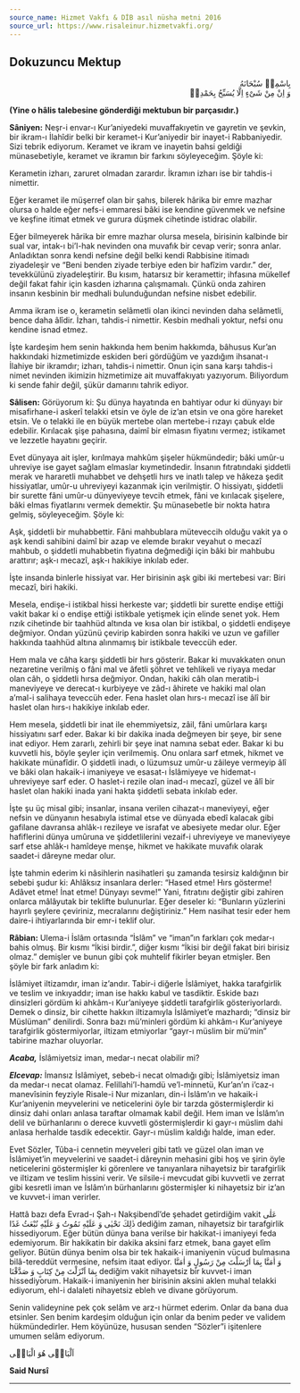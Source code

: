 ```yaml
---
source_name: Hizmet Vakfı & DİB asıl nüsha metni 2016
source_url: https://www.risaleinur.hizmetvakfi.org/
---
```

## Dokuzuncu Mektup
<p class="arabic" dir="rtl">بِاسْمِهٖ سُبْحَانَهُ<br/> وَ اِنْ مِنْ شَىْءٍ اِلَّا يُسَبِّحُ بِحَمْدِهٖ</p>

**(Yine o hâlis talebesine gönderdiği mektubun bir parçasıdır.)**

**Sâniyen:** Neşr-i envar-ı Kur’aniyedeki muvaffakıyetin ve gayretin ve şevkin, bir ikram-ı İlahîdir belki bir keramet-i Kur’aniyedir bir inayet-i Rabbaniyedir. Sizi tebrik ediyorum. Keramet ve ikram ve inayetin bahsi geldiği münasebetiyle, keramet ve ikramın bir farkını söyleyeceğim. Şöyle ki:

Kerametin izharı, zaruret olmadan zarardır. İkramın izharı ise bir tahdis-i nimettir.

Eğer keramet ile müşerref olan bir şahıs, bilerek hârika bir emre mazhar olursa o halde eğer nefs-i emmaresi bâki ise kendine güvenmek ve nefsine ve keşfine itimat etmek ve gurura düşmek cihetinde istidrac olabilir.

Eğer bilmeyerek hârika bir emre mazhar olursa mesela, birisinin kalbinde bir sual var, intak-ı bi’l-hak nevinden ona muvafık bir cevap verir; sonra anlar. Anladıktan sonra kendi nefsine değil belki kendi Rabbisine itimadı ziyadeleşir ve “Beni benden ziyade terbiye eden bir hafîzim vardır.” der, tevekkülünü ziyadeleştirir. Bu kısım, hatarsız bir keramettir; ihfasına mükellef değil fakat fahir için kasden izharına çalışmamalı. Çünkü onda zahiren insanın kesbinin bir medhali bulunduğundan nefsine nisbet edebilir.

Amma ikram ise o, kerametin selâmetli olan ikinci nevinden daha selâmetli, bence daha âlîdir. İzharı, tahdis-i nimettir. Kesbin medhali yoktur, nefsi onu kendine isnad etmez.

İşte kardeşim hem senin hakkında hem benim hakkımda, bâhusus Kur’an hakkındaki hizmetimizde eskiden beri gördüğüm ve yazdığım ihsanat-ı İlahiye bir ikramdır; izharı, tahdis-i nimettir. Onun için sana karşı tahdis-i nimet nevinden ikimizin hizmetimize ait muvaffakıyatı yazıyorum. Biliyordum ki sende fahir değil, şükür damarını tahrik ediyor.

**Sâlisen:** Görüyorum ki: Şu dünya hayatında en bahtiyar odur ki dünyayı bir misafirhane-i askerî telakki etsin ve öyle de iz’an etsin ve ona göre hareket etsin. Ve o telakki ile en büyük mertebe olan mertebe-i rızayı çabuk elde edebilir. Kırılacak şişe pahasına, daimî bir elmasın fiyatını vermez; istikamet ve lezzetle hayatını geçirir.

Evet dünyaya ait işler, kırılmaya mahkûm şişeler hükmündedir; bâki umûr-u uhreviye ise gayet sağlam elmaslar kıymetindedir. İnsanın fıtratındaki şiddetli merak ve hararetli muhabbet ve dehşetli hırs ve inatlı talep ve hâkeza şedit hissiyatlar, umûr-u uhreviyeyi kazanmak için verilmiştir. O hissiyatı, şiddetli bir surette fâni umûr-u dünyeviyeye tevcih etmek, fâni ve kırılacak şişelere, bâki elmas fiyatlarını vermek demektir. Şu münasebetle bir nokta hatıra gelmiş, söyleyeceğim. Şöyle ki:

Aşk, şiddetli bir muhabbettir. Fâni mahbublara müteveccih olduğu vakit ya o aşk kendi sahibini daimî bir azap ve elemde bırakır veyahut o mecazî mahbub, o şiddetli muhabbetin fiyatına değmediği için bâki bir mahbubu arattırır; aşk-ı mecazî, aşk-ı hakikiye inkılab eder.

İşte insanda binlerle hissiyat var. Her birisinin aşk gibi iki mertebesi var: Biri mecazî, biri hakiki.

Mesela, endişe-i istikbal hissi herkeste var; şiddetli bir surette endişe ettiği vakit bakar ki o endişe ettiği istikbale yetişmek için elinde senet yok. Hem rızık cihetinde bir taahhüd altında ve kısa olan bir istikbal, o şiddetli endişeye değmiyor. Ondan yüzünü çevirip kabirden sonra hakiki ve uzun ve gafiller hakkında taahhüd altına alınmamış bir istikbale teveccüh eder.

Hem mala ve câha karşı şiddetli bir hırs gösterir. Bakar ki muvakkaten onun nezaretine verilmiş o fâni mal ve âfetli şöhret ve tehlikeli ve riyaya medar olan câh, o şiddetli hırsa değmiyor. Ondan, hakiki câh olan meratib-i maneviyeye ve derecat-ı kurbiyeye ve zâd-ı âhirete ve hakiki mal olan a’mal-i salihaya teveccüh eder. Fena haslet olan hırs-ı mecazî ise âlî bir haslet olan hırs-ı hakikiye inkılab eder.

Hem mesela, şiddetli bir inat ile ehemmiyetsiz, zâil, fâni umûrlara karşı hissiyatını sarf eder. Bakar ki bir dakika inada değmeyen bir şeye, bir sene inat ediyor. Hem zararlı, zehirli bir şeye inat namına sebat eder. Bakar ki bu kuvvetli his, böyle şeyler için verilmemiş. Onu onlara sarf etmek, hikmet ve hakikate münafîdir. O şiddetli inadı, o lüzumsuz umûr-u zâileye vermeyip âlî ve bâki olan hakaik-i imaniyeye ve esasat-ı İslâmiyeye ve hidemat-ı uhreviyeye sarf eder. O haslet-i rezile olan inad-ı mecazî, güzel ve âlî bir haslet olan hakiki inada yani hakta şiddetli sebata inkılab eder.

İşte şu üç misal gibi; insanlar, insana verilen cihazat-ı maneviyeyi, eğer nefsin ve dünyanın hesabıyla istimal etse ve dünyada ebedî kalacak gibi gafilane davransa ahlâk-ı rezileye ve israfat ve abesiyete medar olur. Eğer hafiflerini dünya umûruna ve şiddetlilerini vezaif-i uhreviyeye ve maneviyeye sarf etse ahlâk-ı hamîdeye menşe, hikmet ve hakikate muvafık olarak saadet-i dâreyne medar olur.

İşte tahmin ederim ki nâsihlerin nasihatleri şu zamanda tesirsiz kaldığının bir sebebi şudur ki: Ahlâksız insanlara derler: “Hased etme! Hırs gösterme! Adâvet etme! İnat etme! Dünyayı sevme!” Yani, fıtratını değiştir gibi zahiren onlarca mâlâyutak bir teklifte bulunurlar. Eğer deseler ki: “Bunların yüzlerini hayırlı şeylere çeviriniz, mecralarını değiştiriniz.” Hem nasihat tesir eder hem daire-i ihtiyarlarında bir emr-i teklif olur.

**Râbian:** Ulema-i İslâm ortasında “İslâm” ve “iman”ın farkları çok medar-ı bahis olmuş. Bir kısmı “İkisi birdir.”, diğer kısmı “İkisi bir değil fakat biri birisiz olmaz.” demişler ve bunun gibi çok muhtelif fikirler beyan etmişler. Ben şöyle bir fark anladım ki:

İslâmiyet iltizamdır, iman iz’andır. Tabir-i diğerle İslâmiyet, hakka tarafgirlik ve teslim ve inkıyaddır; iman ise hakkı kabul ve tasdiktir. Eskide bazı dinsizleri gördüm ki ahkâm-ı Kur’aniyeye şiddetli tarafgirlik gösteriyorlardı. Demek o dinsiz, bir cihette hakkın iltizamıyla İslâmiyet’e mazhardı; “dinsiz bir Müslüman” denilirdi. Sonra bazı mü’minleri gördüm ki ahkâm-ı Kur’aniyeye tarafgirlik göstermiyorlar, iltizam etmiyorlar “gayr-ı müslim bir mü’min” tabirine mazhar oluyorlar.

***Acaba,*** İslâmiyetsiz iman, medar-ı necat olabilir mi?

***Elcevap:*** İmansız İslâmiyet, sebeb-i necat olmadığı gibi; İslâmiyetsiz iman da medar-ı necat olamaz. Felillahi’l-hamdü ve’l-minnetü, Kur’an’ın i’caz-ı manevîsinin feyziyle Risale-i Nur mizanları, din-i İslâm’ın ve hakaik-i Kur’aniyenin meyvelerini ve neticelerini öyle bir tarzda göstermişlerdir ki dinsiz dahi onları anlasa taraftar olmamak kabil değil. Hem iman ve İslâm’ın delil ve bürhanlarını o derece kuvvetli göstermişlerdir ki gayr-ı müslim dahi anlasa herhalde tasdik edecektir. Gayr-ı müslim kaldığı halde, iman eder.

Evet Sözler, Tûba-i cennetin meyveleri gibi tatlı ve güzel olan iman ve İslâmiyet’in meyvelerini ve saadet-i dâreynin mehasini gibi hoş ve şirin öyle neticelerini göstermişler ki görenlere ve tanıyanlara nihayetsiz bir tarafgirlik ve iltizam ve teslim hissini verir. Ve silsile-i mevcudat gibi kuvvetli ve zerrat gibi kesretli iman ve İslâm’ın bürhanlarını göstermişler ki nihayetsiz bir iz’an ve kuvvet-i iman verirler.

Hattâ bazı defa Evrad-ı Şah-ı Nakşibendî’de şehadet getirdiğim vakit <span class="arabic" dir="rtl">عَلٰى ذٰلِكَ نَحْيٰى وَ عَلَيْهِ نَمُوتُ وَ عَلَيْهِ نُبْعَثُ غَدًا</span> dediğim zaman, nihayetsiz bir tarafgirlik hissediyorum. Eğer bütün dünya bana verilse bir hakikat-i imaniyeyi feda edemiyorum. Bir hakikatin bir dakika aksini farz etmek, bana gayet elîm geliyor. Bütün dünya benim olsa bir tek hakaik-i imaniyenin vücud bulmasına bilâ-tereddüt vermesine, nefsim itaat ediyor. <span class="arabic" dir="rtl">وَ اٰمَنَّا بِمَا اَرْسَلْتَ مِنْ رَسُولٍ وَ اٰمَنَّا بِمَا اَنْزَلْتَ مِنْ كِتَابٍ وَ صَدَّقْنَا</span> dediğim vakit nihayetsiz bir kuvvet-i iman hissediyorum. Hakaik-i imaniyenin her birisinin aksini aklen muhal telakki ediyorum, ehl-i dalaleti nihayetsiz ebleh ve divane görüyorum.

Senin valideynine pek çok selâm ve arz-ı hürmet ederim. Onlar da bana dua etsinler. Sen benim kardeşim olduğun için onlar da benim peder ve validem hükmündedirler. Hem köyünüze, hususan senden “Sözler”i işitenlere umumen selâm ediyorum.

<span class="arabic" dir="rtl">اَلْبَاقٖى هُوَ الْبَاقٖى</span>

**Said Nursî**

***

